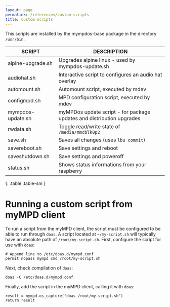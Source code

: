 ```yaml
---
layout: page
permalink: /references/custom-scripts
title: Custom scripts
---
```


This scripts are installed by the mympdos-base package in the directory `/usr/bin`.

| SCRIPT | DESCRIPTION |
| ------ | ----------- |
| alpine-upgrade.sh | Upgrades alpine linux - used by mympdos-update.sh |
| audiohat.sh | Interactive script to configures an audio hat overlay |
| automount.sh | Automount script, executed by mdev |
| configmpd.sh | MPD configuration script, executed by mdev |
| mympdos-update.sh | myMPDos update script - for package updates and distribution upgrades |
| rwdata.sh | Toggle read/write state of `/media/mmcblk0p2` |
| save.sh | Saves all changes (uses `lbu commit`) |
| savereboot.sh | Save settings and reboot |
| saveshutdown.sh | Save settings and poweroff |
| status.sh | Shows status informations from your raspberry |
{: .table .table-sm }

# Running a custom script from myMPD client

To run a script from the myMPD client, the script must be configured to be able to run through `doas`.
A script located at `~/my-script.sh` will typically have an absolute path of `/root/my-script.sh`.
First, configure the script for use with `doas`:

```
# Append line to /etc/doas.d/mympd.conf
permit nopass mympd cmd /root/my-script.sh
```

Next, check compilation of `doas`:

```
doas -C /etc/doas.d/mympd.conf
```

Finally, add the script in the myMPD client, calling it with `doas`:

```
result = mympd.os_capture("doas /root/my-script.sh")
return result
```
